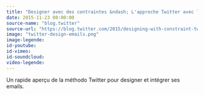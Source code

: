 ```yaml
---
title: "Designer avec des contraintes &ndash; L'approche Twitter avec les emails"
date: 2015-11-23 00:00:00
source-name: "blog.twitter"
source-url: "https://blog.twitter.com/2015/designing-with-constraint-twitters-approach-to-email?ref=MagazineduWebdesign"
image: "twitter-design-emails.png"
image-legende:
id-youtube:
id-vimeo:
id-soundcloud:
video-legende:
---
```


Un rapide aperçu de la méthodo Twitter pour designer et intégrer ses emails.
